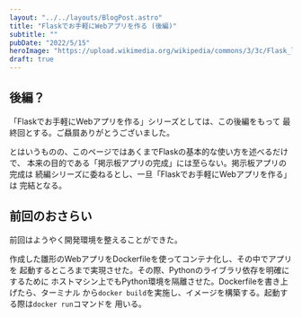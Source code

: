 ```yaml
---
layout: "../../layouts/BlogPost.astro"
title: "Flaskでお手軽にWebアプリを作る (後編)"
subtitle: ""
pubDate: "2022/5/15"
heroImage: "https://upload.wikimedia.org/wikipedia/commons/3/3c/Flask_logo.svg"
draft: true
---
```


## 後編？

「Flaskでお手軽にWebアプリを作る」シリーズとしては、この後編をもって
最終回とする。ご贔屓ありがとうございました。

とはいうものの、このページではあくまでFlaskの基本的な使い方を述べるだけで、
本来の目的である「掲示板アプリの完成」には至らない。掲示板アプリの完成は
続編シリーズに委ねるとし、一旦「Flaskでお手軽にWebアプリを作る」は
完結となる。

## 前回のおさらい

前回はようやく開発環境を整えることができた。

作成した雛形のWebアプリをDockerfileを使ってコンテナ化し、その中でアプリを
起動するところまで実現させた。その際、Pythonのライブラリ依存を明確にするために
ホストマシン上でもPython環境を隔離させた。Dockerfileを書き上げたら、ターミナル
から`docker build`を実施し、イメージを構築する。起動する際は`docker run`コマンドを
用いる。

